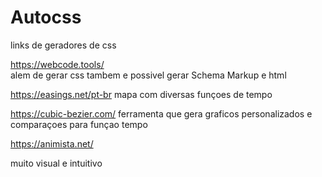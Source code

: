 # Autocss
links de  geradores de  css


https://webcode.tools/  
alem de gerar css tambem e possivel gerar Schema Markup e html

https://easings.net/pt-br
mapa com diversas funçoes de tempo

https://cubic-bezier.com/
ferramenta que gera graficos personalizados e comparaçoes para funçao tempo


https://animista.net/

muito visual e intuitivo 



